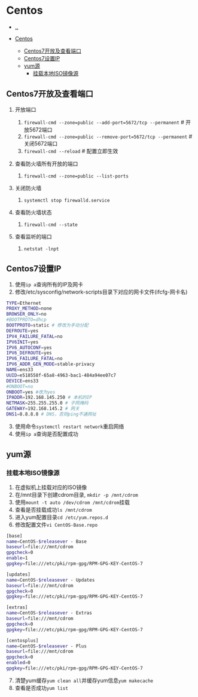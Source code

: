 # Centos

- [..](linux-catalog.md)


- [Centos](#centos)
  - [Centos7开放及查看端口](#centos7开放及查看端口)
  - [Centos7设置IP](#centos7设置ip)
  - [yum源](#yum源)
    - [挂载本地ISO镜像源](#挂载本地iso镜像源)


## Centos7开放及查看端口

1. 开放端口
   1. `firewall-cmd --zone=public --add-port=5672/tcp --permanent`   # 开放5672端口
   2. `firewall-cmd --zone=public --remove-port=5672/tcp --permanent`  #关闭5672端口
   3. `firewall-cmd --reload`   # 配置立即生效

2. 查看防火墙所有开放的端口
   1. `firewall-cmd --zone=public --list-ports`

3. 关闭防火墙
   1. `systemctl stop firewalld.service`

4. 查看防火墙状态
   1. `firewall-cmd --state`

5. 查看监听的端口
    1. `netstat -lnpt`

## Centos7设置IP

1. 使用`ip a`查询所有的IP及网卡
2. 修改/etc/sysconfig/network-scripts目录下对应的网卡文件(ifcfg-网卡名)
```sh
TYPE=Ethernet
PROXY_METHOD=none
BROWSER_ONLY=no
#BOOTPROTO=dhcp
BOOTPROTO=static # 修改为手动分配
DEFROUTE=yes
IPV4_FAILURE_FATAL=no
IPV6INIT=yes
IPV6_AUTOCONF=yes
IPV6_DEFROUTE=yes
IPV6_FAILURE_FATAL=no
IPV6_ADDR_GEN_MODE=stable-privacy
NAME=ens33
UUID=e518558f-65a8-4963-bac1-484a94ee07c7
DEVICE=ens33
#ONBOOT=no
ONBOOT=yes #改为yes
IPADDR=192.168.145.250 # 本机的IP
NETMASK=255.255.255.0 # 子网掩码
GATEWAY=192.168.145.2 # 网关
DNS1=8.8.8.8 # DNS，否则ping不通网址
```
3. 使用命令`systemctl restart network`重启网络
4. 使用`ip a`查询是否配置成功

## yum源

### 挂载本地ISO镜像源

1. 在虚拟机上挂载对应的ISO镜像
2. 在/mnt目录下创建cdrom目录, `mkdir -p /mnt/cdrom`
3. 使用`mount -t auto /dev/cdrom /mnt/cdrom`挂载
4. 查看是否挂载成功`ls /mnt/cdrom`
5. 进入yum配置目录`cd /etc/yum.repos.d`
6. 修改配置文件`vi CentOS-Base.repo`
```sh
[base]
name=CentOS-$releasever - Base
baseurl=file:///mnt/cdrom
gpgcheck=0
enable=1
gpgkey=file:///etc/pki/rpm-gpg/RPM-GPG-KEY-CentOS-7

[updates]
name=CentOS-$releasever - Updates
baseurl=file:///mnt/cdrom
gpgcheck=0
gpgkey=file:///etc/pki/rpm-gpg/RPM-GPG-KEY-CentOS-7

[extras]
name=CentOS-$releasever - Extras
baseurl=file:///mnt/cdrom
gpgcheck=0
gpgkey=file:///etc/pki/rpm-gpg/RPM-GPG-KEY-CentOS-7

[centosplus]
name=CentOS-$releasever - Plus
baseurl=file:///mnt/cdrom
gpgcheck=0
enabled=0
gpgkey=file:///etc/pki/rpm-gpg/RPM-GPG-KEY-CentOS-7
```
7. 清楚yum缓存`yum clean all`并缓存yum信息`yum makecache`
8. 查看是否成功`yum list`